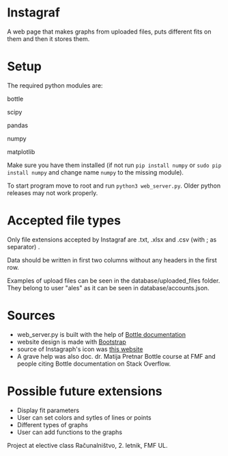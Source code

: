 # Instagraf
A web page that makes graphs from uploaded files, puts different fits on them and then it stores them.

# Setup

The required python modules are:

bottle

scipy

pandas

numpy

matplotlib

Make sure you have them installed (if not run `pip install numpy` or `sudo pip install numpy` and change name `numpy` to the missing module).

To start program move to root and run `python3 web_server.py`.
Older python releases may not work properly.

# Accepted file types

Only file extensions accepted by Instagraf are .txt, .xlsx and .csv (with ; as separator) . 

Data should be written in first two columns without any headers in the first row.

Examples of upload files can be seen in the database/uploaded_files folder. They belong to user "ales" as it can be seen in database/accounts.json.


# Sources
* web_server.py is built with the help of [Bottle documentation](https://bottlepy.org/docs/dev/)
* website design is made with [Bootstrap](https://getbootstrap.com/)
* source of Instagraph's icon was [this website](https://www.obfuscata.com/how-to-make-a-line-graph-7899.html) 
* A grave help was also doc. dr. Matija Pretnar Bottle course at FMF and people citing Bottle documentation on Stack Overflow.

# Possible future extensions
* Display fit parameters
* User can set colors and sytles of lines or points
* Different types of graphs
* User can add functions to the graphs


Project at elective class Računalništvo, 2. letnik, FMF UL.